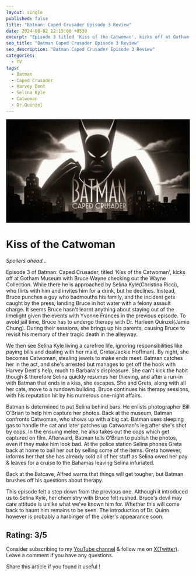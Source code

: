 ```yaml
---
layout: single
published: false
title: "Batman: Caped Crusader Episode 3 Review"
date: 2024-08-02 12:15:00 +0530
excerpt: "Episode 3 titled 'Kiss of the Catwoman', kicks off at Gotham Museum with Bruce Wayne checking out the Wayne Collection."
seo_title: "Batman Caped Crusader Episode 3 Review"
seo_description: "Batman Caped Crusader Episode 3 Review"
categories:
  - TV
tags:
  - Batman
  - Caped Crusader
  - Harvey Dent
  - Selina Kyle
  - Catwoman
  - Dr.Quinzel
---
```


![image](/assets/images/batman-caped-crusader/batman-cc.png)

# Kiss of the Catwoman

*Spoilers ahead...*  

Episode 3 of Batman: Caped Crusader, titled 'Kiss of the Catwoman', kicks off at Gotham Museum with Bruce Wayne checking out the Wayne Collection. While there he is approached by Selina Kyle(Christina Ricci), who flirts with him and invites him for a drink, but he declines. Instead, Bruce punches a guy who badmouths his family, and the incident gets caught by the press, landing Bruce in hot water with a felony assault charge. It seems Bruce hasn't learnt anything about staying out of the limelight given the events with Yvonne Frances in the previous episode. To avoid jail time, Bruce has to undergo therapy with Dr. Harleen Quinzel(Jamie Chung). During their sessions, she brings up his parents, causing Bruce to revisit his memory of their tragic death in the alleyway.

We then see Selina Kyle living a carefree life, ignoring responsibilities like paying bills and dealing with her maid, Greta(Jackie Hoffman). By night, she becomes Catwoman, stealing jewels to make ends meet. Batman catches her in the act, and she's arrested but manages to get off the hook with Harvey Dent's help, much to Barbara's displeasure. She can't kick the habit though & therefore Selina quickly resumes her thieving, and after a run-in with Batman that ends in a kiss, she escapes. She and Greta, along with all her cats, move to a rundown building. Bruce continues his therapy sessions, with his reputation hit by his numerous one-night affairs.

Batman is determined to put Selina behind bars. He enlists photographer Bill O’Brian to help him capture her photos. Back at the museum, Batman confronts Catwoman, who shows up with a big cat. Batman uses sleeping gas to handle the cat and later patches up Catwoman's leg after she's shot by cops. In the ensuing melee, he also takes out the cops which get captured on film. Afterward, Batman tells O’Brian to publish the photos, even if they make him look bad. At the police station Selina phones Greta back at home to bail her out by selling some of the items. Greta however, informs her that she has already sold all of her stuff as Selina owed her pay & leaves for a cruise to the Bahamas leaving Selina infuriated.

Back at the Batcave, Alfred warns that things will get tougher, but Batman brushes off his questions about therapy.

This episode felt a step down from the previous one. Although it introduced us to Selina Kyle, her chemistry with Bruce felt rushed. Bruce's devil may care attitude is unlike what we've known him for. Whether this will come back to haunt him remains to be seen. The introduction of Dr. Quinn however is probably a harbinger of the Joker's appearance soon. 

Rating: 3/5
---
Consider subscribing to my [YouTube channel](https://www.youtube.com/@swiftodyssey?sub_confirmation=1) & follow me on [X(Twitter)](https://twitter.com/swift_odyssey). Leave a comment if you have any questions. 

Share this article if you found it useful !
